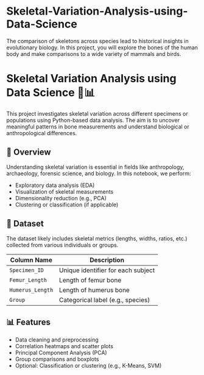 # Skeletal-Variation-Analysis-using-Data-Science
The comparison of skeletons across species lead to historical insights in evolutionary biology. In this project, you will explore the bones of the human body and make comparisons to a wide variety of mammals and birds.

# Skeletal Variation Analysis using Data Science 🦴📊

This project investigates skeletal variation across different specimens or populations using Python-based data analysis. The aim is to uncover meaningful patterns in bone measurements and understand biological or anthropological differences.

## 📌 Overview

Understanding skeletal variation is essential in fields like anthropology, archaeology, forensic science, and biology. In this notebook, we perform:

- Exploratory data analysis (EDA)
- Visualization of skeletal measurements
- Dimensionality reduction (e.g., PCA)
- Clustering or classification (if applicable)

## 📁 Dataset

The dataset likely includes skeletal metrics (lengths, widths, ratios, etc.) collected from various individuals or groups.

| Column Name      | Description                        |
|------------------|------------------------------------|
| `Specimen_ID`    | Unique identifier for each subject |
| `Femur_Length`   | Length of femur bone               |
| `Humerus_Length` | Length of humerus bone             |
| `Group`          | Categorical label (e.g., species)  |


## 📊 Features

- Data cleaning and preprocessing
- Correlation heatmaps and scatter plots
- Principal Component Analysis (PCA)
- Group comparisons and boxplots
- Optional: Classification or clustering (e.g., K-Means, SVM)

